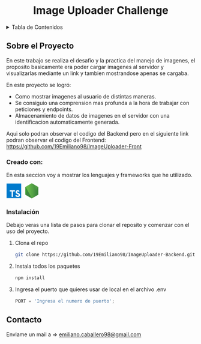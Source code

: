 <a name="readme-top"></a>

<!-- PROJECT LOGO -->
<div align="center">

  <h1 align="center">Image Uploader Challenge</h1>

</div>

<!-- TABLE OF CONTENTS -->
<details>
  <summary>Tabla de Contenidos</summary>
  <ul>
    <li><a href="#Sobre el Proyecto">Sobre el Proyecto</a></li>
    <li><a href="#Creado con">Creado con...</a></li>
    <li><a href="#Instalación">Instalación</a></li>
    <li><a href="#Contacto">Contacto</a></li>
  </ul>
</details>

<!-- ABOUT THE PROJECT -->
## Sobre el Proyecto

En este trabajo se realiza el desafio y la practica del manejo de imagenes, el proposito basicamente era poder cargar imagenes al servidor y visualizarlas mediante un link y tambien
mostrandose apenas se cargaba.

En este proyecto se logró:
* Como mostrar imagenes al usuario de distintas maneras.
* Se consiguio una comprension mas profunda a la hora de trabajar con peticiones y endpoints.
* Almacenamiento de datos de imagenes en el servidor con una identificacion automaticamente generada.

Aqui solo podran observar el codigo del Backend pero en el siguiente link podran observar el codigo del Frontend: https://github.com/19Emiliano98/ImageUploader-Front


### Creado con:

En esta seccion voy a mostrar los lenguajes y frameworks que he utilizado.

<img src="https://github.com/devicons/devicon/blob/master/icons/typescript/typescript-plain.svg" title="Typescript" alt="Typescript" width="40" height="40"/>&nbsp;
<img src="https://github.com/devicons/devicon/blob/master/icons/nodejs/nodejs-original.svg" title="NodeJS" alt="NodeJS" width="40" height="40"/>&nbsp;


### Instalación

Debajo veras una lista de pasos para clonar el reposito y comenzar con el uso del proyecto.

1. Clona el repo
   ```sh
   git clone https://github.com/19Emiliano98/ImageUploader-Backend.git
   ```
3. Instala todos los paquetes
   ```sh
   npm install
   ```
4. Ingresa el puerto que quieres usar de local en el archivo .env
   ```js
   PORT = 'Ingresa el numero de puerto';
   ```


<!-- CONTACT -->
## Contacto

Enviame un mail a => emiliano.caballero98@gmail.com
